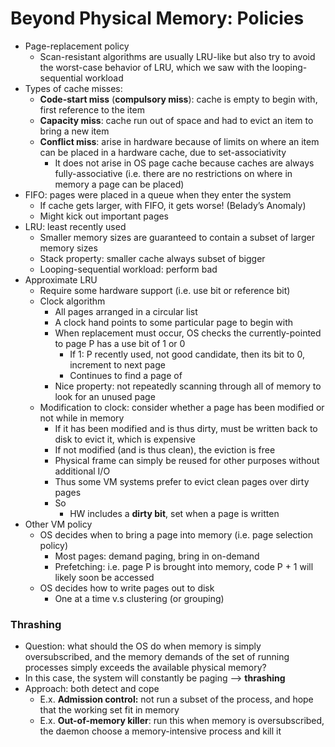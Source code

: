 # Beyond Physical Memory: Policies

- Page-replacement policy
    - Scan-resistant algorithms are usually LRU-like but also try to avoid the worst-case behavior of LRU, which we saw with the looping-sequential workload
- Types of cache misses:
    - **Code-start miss** (**compulsory miss**): cache is empty to begin with, first reference to the item
    - **Capacity miss**: cache run out of space and had to evict an item to bring a new item
    - **Conflict miss**: arise in hardware because of limits on where an item can be placed in a hardware cache, due to set-associativity
        - It does not arise in OS page cache because caches are always fully-associative (i.e. there are no restrictions on where in memory a page can be placed)
- FIFO: pages were placed in a queue when they enter the system
    - If cache gets larger, with FIFO, it gets worse! (Belady’s Anomaly)
    - Might kick out important pages
- LRU: least recently used
    - Smaller memory sizes are guaranteed to contain a subset of larger memory sizes
    - Stack property: smaller cache always subset of bigger
    - Looping-sequential workload: perform bad
- Approximate LRU
    - Require some hardware support (i.e. use bit or reference bit)
    - Clock algorithm
        - All pages arranged in a circular list
        - A clock hand points to some particular page to begin with
        - When replacement must occur, OS checks the currently-pointed to page P has a use bit of 1 or 0
            - If 1: P recently used, not good candidate, then its bit to 0, increment to next page
            - Continues to find a page of
        - Nice property: not repeatedly scanning through all of memory to look for an unused page
    - Modification to clock: consider whether a page has been modified or not while in memory
        - If it has been modified and is thus dirty, must be written back to disk to evict it, which is expensive
        - If not modified (and is thus clean), the eviction is free
        - Physical frame can simply be reused for other purposes without additional I/O
        - Thus some VM systems prefer to evict clean pages over dirty pages
        - So
            - HW includes a **dirty bit**, set when a page is written
- Other VM policy
    - OS decides when to bring a page into memory (i.e. page selection policy)
        - Most pages: demand paging, bring in on-demand
        - Prefetching: i.e. page P is brought into memory, code P + 1 will likely soon be accessed
    - OS decides how to write pages out to disk
        - One at a time v.s clustering (or grouping)

### Thrashing
- Question: what should the OS do when memory is simply oversubscribed, and the memory demands of the set of running processes simply exceeds the available physical memory?
- In this case, the system will constantly be paging —> **thrashing**
- Approach: both detect and cope
    - E.x. **Admission control:** not run a subset of the process, and hope that the working set fit in memory
    - E.x. **Out-of-memory killer**: run this when memory is oversubscribed, the daemon choose a memory-intensive process and kill it